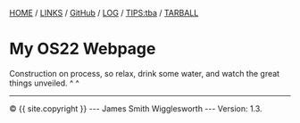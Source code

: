 ---
---
[HOME](https://github.com/jamessmith404/os222/blob/master/index.md) / [LINKS](https://jamessmith404.github.io/os222/LINKS) / [GitHub](https://github.com/jamessmith404/os222) / [LOG](https://github.com/jamessmith404/os222/blob/master/TXT/mylog.txt) / [TIPS:tba]( ) / [TARBALL](Log/jamessmith404.tar.bz2.txt)

# My OS22 Webpage

Construction on process, so relax, drink some water, and watch the great things unveiled. ^ ^

<hr>
© {{ site.copyright }} --- James Smith Wigglesworth --- Version: 1.3.
